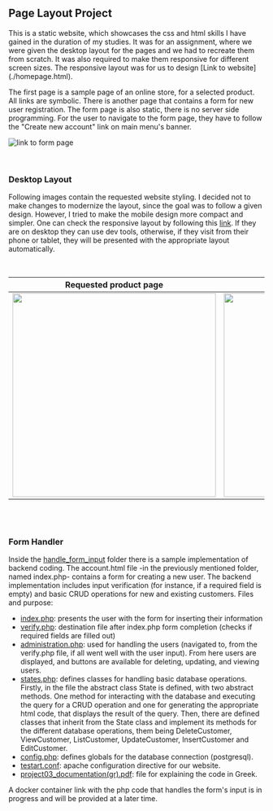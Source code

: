 ## Page Layout Project
This is a static website, which showcases the css and html skills I have gained in the duration of my studies.
It was for an assignment, where we were given the desktop layout for the pages and we had to recreate them from scratch. 
It was also required to make them responsive for different screen sizes. The responsive layout was for us to design [Link to website] (./homepage.html).  

The first page is a sample page of an online store, for a selected product. All links are symbolic. There
is another page that contains a form for new user registration. The form page is also static, there is no
server side programming. For the user to navigate to the form page, they have to follow the 
"Create new account" link on main menu's banner.

![link to form page](images/readme_images/link_to_form.png)

<br>

### Desktop Layout

Following images contain the requested website styling. I decided not to make changes to modernize the layout, since the goal was to follow a given design. 
However, I tried to make the mobile design more compact and simpler. One can check the responsive layout by following this 
[link](https://aspa7beginner.github.io/web_based/). If they are on desktop they can use dev tools, otherwise, 
if they visit from their phone or tablet, they will be presented with the appropriate layout automatically.

<br>

Requested product page            |  Requested form page
:-------------------------:|:-------------------------:
<img src="images/readme_images/requested_desktop_page_layout.png" width="400px">  |  <img src="images/readme_images/requested_desktop_form_page_layout.png" width="400px"> 

<br><br>

### Form Handler

Inside the [handle_form_input](/handle_form_input) folder there is a sample implementation of backend coding. The account.html file -in the previously mentioned folder, named index.php- contains a form for creating a new user. The backend implementation includes input verification (for instance, if a required field is empty) and basic CRUD operations for new and existing customers.
Files and purpose:
  * [index.php](/handle_form_input/index.php): presents the user with the form for inserting their information
  * [verify.php](/handle_form_input/verify.php): destination file after index.php form completion (checks if required fields are filled out)
  * [administration.php](/handle_form_input/administration.php): used for handling the users (navigated to, from the verify.php file, if all went well with the user input). From here users are displayed, and buttons are available for deleting, updating, and viewing users.
  * [states.php](/handle_form_input/states.php): defines classes for handling basic database operations. Firstly, in the file the abstract class State is defined, with two abstract methods. One method for interacting with the database and executing the query for a CRUD operation and one for generating the appropriate html code, that displays the result of the query. Then, there are defined classes that inherit from the State class and implement its methods for the different database operations, them being DeleteCustomer, ViewCustomer, ListCustomer, UpdateCustomer, InsertCustomer and EditCustomer.
  * [config.php](/handle_form_input/config.php): defines globals for the database connection (postgresql).
  * [testart.conf](/handle_form_input/testart.conf): apache configuration directive for our website.
  * [project03_documentation(gr).pdf](/handle_form_input/project03_documentation(gr).pdf): file for explaining the code in Greek.
  
A docker container link with the php code that handles the form's input is in progress and will be provided at a later time.

